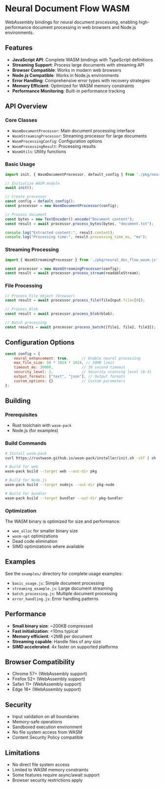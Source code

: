 # Neural Document Flow WASM

WebAssembly bindings for neural document processing, enabling high-performance document processing in web browsers and Node.js environments.

## Features

- **JavaScript API**: Complete WASM bindings with TypeScript definitions
- **Streaming Support**: Process large documents with streaming API
- **Browser Compatible**: Works in modern web browsers
- **Node.js Compatible**: Works in Node.js environments
- **Error Handling**: Comprehensive error types with recovery strategies
- **Memory Efficient**: Optimized for WASM memory constraints
- **Performance Monitoring**: Built-in performance tracking

## API Overview

### Core Classes

- `WasmDocumentProcessor`: Main document processing interface
- `WasmStreamingProcessor`: Streaming processor for large documents
- `WasmProcessingConfig`: Configuration options
- `WasmProcessingResult`: Processing results
- `WasmUtils`: Utility functions

### Basic Usage

```javascript
import init, { WasmDocumentProcessor, default_config } from './pkg/neural_doc_flow_wasm.js';

// Initialize WASM module
await init();

// Create processor
const config = default_config();
const processor = new WasmDocumentProcessor(config);

// Process document
const bytes = new TextEncoder().encode("Document content");
const result = await processor.process_bytes(bytes, "document.txt");

console.log("Extracted content:", result.content);
console.log("Processing time:", result.processing_time_ms, "ms");
```

### Streaming Processing

```javascript
import { WasmStreamingProcessor } from './pkg/neural_doc_flow_wasm.js';

const processor = new WasmStreamingProcessor(config);
const result = await processor.process_stream(readableStream);
```

### File Processing

```javascript
// Process File object (browser)
const result = await processor.process_file(fileInput.files[0]);

// Process Blob
const result = await processor.process_blob(blob);

// Batch processing
const results = await processor.process_batch([file1, file2, file3]);
```

## Configuration Options

```javascript
const config = {
    neural_enhancement: true,      // Enable neural processing
    max_file_size: 50 * 1024 * 1024, // 50MB limit
    timeout_ms: 30000,             // 30 second timeout
    security_level: 2,             // Security scanning level (0-3)
    output_formats: ["text", "json"], // Output formats
    custom_options: {}             // Custom parameters
};
```

## Building

### Prerequisites

- Rust toolchain with `wasm-pack`
- Node.js (for examples)

### Build Commands

```bash
# Install wasm-pack
curl https://rustwasm.github.io/wasm-pack/installer/init.sh -sSf | sh

# Build for web
wasm-pack build --target web --out-dir pkg

# Build for Node.js
wasm-pack build --target nodejs --out-dir pkg-node

# Build for bundler
wasm-pack build --target bundler --out-dir pkg-bundler
```

### Optimization

The WASM binary is optimized for size and performance:

- `wee_alloc` for smaller binary size
- `wasm-opt` optimizations
- Dead code elimination
- SIMD optimizations where available

## Examples

See the `examples/` directory for complete usage examples:

- `basic_usage.js`: Simple document processing
- `streaming_example.js`: Large document streaming
- `batch_processing.js`: Multiple document processing
- `error_handling.js`: Error handling patterns

## Performance

- **Small binary size**: ~200KB compressed
- **Fast initialization**: <10ms typical
- **Memory efficient**: <2MB per document
- **Streaming capable**: Handle files of any size
- **SIMD accelerated**: 4x faster on supported platforms

## Browser Compatibility

- Chrome 57+ (WebAssembly support)
- Firefox 52+ (WebAssembly support)
- Safari 11+ (WebAssembly support)
- Edge 16+ (WebAssembly support)

## Security

- Input validation on all boundaries
- Memory-safe operations
- Sandboxed execution environment
- No file system access from WASM
- Content Security Policy compatible

## Limitations

- No direct file system access
- Limited to WASM memory constraints
- Some features require async/await support
- Browser security restrictions apply